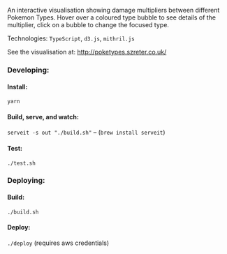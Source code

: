 An interactive visualisation showing damage multipliers between different Pokemon
Types. Hover over a coloured type bubble to see details of the multiplier, click
on a bubble to change the focused type.

Technologies: `TypeScript`, `d3.js`, `mithril.js`

See the visualisation at: http://poketypes.szreter.co.uk/


### Developing:

#### Install:

`yarn`

#### Build, serve, and watch:

`serveit -s out "./build.sh"` –  (`brew install serveit`)

#### Test:
`./test.sh`

### Deploying:

#### Build:

`./build.sh`

#### Deploy:

`./deploy` (requires aws credentials)
